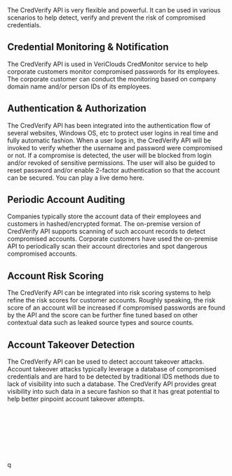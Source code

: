 The CredVerify API is very flexible and powerful. It can be used in various scenarios to help detect, verify and prevent the risk of compromised credentials.

<a id='1'></a>
## Credential Monitoring & Notification
The CredVerify API is used in VeriClouds CredMonitor service to help corporate customers monitor compromised passwords for its employees. The corporate customer can conduct the monitoring based on company domain name and/or person IDs of its employees.
<a id='2'></a>
## Authentication & Authorization
The CredVerify API has been integrated into the authentication flow of several websites, Windows OS, etc to protect user logins in real time and fully automatic fashion. When a user logs in, the CredVerify API will be invoked to verify whether the username and password were compromised or not. If a compromise is detected, the user will be blocked from login and/or revoked of sensitive permissions. The user will also be guided to reset password and/or enable 2-factor authentication so that the account can be secured. You can play a live demo here.
<a id='3'></a>
## Periodic Account Auditing
Companies typically store the account data of their employees and customers in hashed/encrypted format. The on-premise version of CredVerify API supports scanning of such account records to detect compromised accounts. Corporate customers have used the on-premise API to periodically scan their account directories and spot dangerous compromised accounts. 
<a id='4'></a>
## Account Risk Scoring
The CredVerify API can be integrated into risk scoring systems to help refine the risk scores for customer accounts. Roughly speaking, the risk score of an account will be increased if compromised passwords are found by the API and the score can be further fine tuned based on other contextual data such as leaked source types and source counts.
<a id='5'></a>
## Account Takeover Detection
The CredVerify API can be used to detect account takeover attacks. Account takeover attacks typically leverage a database of compromised credentials and are hard to be detected by traditional IDS methods due to lack of visibility into such a database. The CredVerify API provides great visibility into such data in a secure fashion so that it has great potential to help better pinpoint account takeover attempts.  

<br />
<br />
<br />
<br />
<br />
<br />
<br />
<div></div>
<div></div>
<div></div>
<div></div>
<div></div>
<div></div>
<div></div>
<div></div>
<div></div>
<div></div>
<div></div>
<div></div>
<div></div>
<div></div>
<div></div>
<div></div>
<div></div>
<div>q</div>
<div></div>
<div></div>
<div></div>
<div></div>
<div></div>
<div></div>

